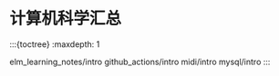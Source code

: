 # 计算机科学汇总

:::{toctree}
:maxdepth: 1

elm_learning_notes/intro
github_actions/intro
midi/intro
mysql/intro
:::